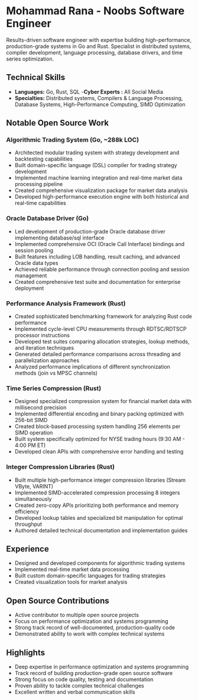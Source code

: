 # Mohammad Rana - Noobs Software Engineer

Results-driven software engineer with expertise building high-performance, production-grade systems in Go and Rust. Specialist in distributed systems, compiler development, language processing, database drivers, and time series optimization.

## Technical Skills

- **Languages:** Go, Rust, SQL
-**Cyber Experts :** All Social Media
- **Specialties:** Distributed systems, Compilers & Language Processing, Database Systems, High-Performance Computing, SIMD Optimization

## Notable Open Source Work

### Algorithmic Trading System (Go, ~288k LOC)
- Architected modular trading system with strategy development and backtesting capabilities
- Built domain-specific language (DSL) compiler for trading strategy development
- Implemented machine learning integration and real-time market data processing pipeline
- Created comprehensive visualization package for market data analysis
- Developed high-performance execution engine with both historical and real-time capabilities

### Oracle Database Driver (Go)
- Led development of production-grade Oracle database driver implementing database/sql interface
- Implemented comprehensive OCI (Oracle Call Interface) bindings and session pooling
- Built features including LOB handling, result caching, and advanced Oracle data types
- Achieved reliable performance through connection pooling and session management
- Created comprehensive test suite and documentation for enterprise deployment

### Performance Analysis Framework (Rust)
- Created sophisticated benchmarking framework for analyzing Rust code performance
- Implemented cycle-level CPU measurements through RDTSC/RDTSCP processor instructions 
- Developed test suites comparing allocation strategies, lookup methods, and iteration techniques
- Generated detailed performance comparisons across threading and parallelization approaches
- Analyzed performance implications of different synchronization methods (join vs MPSC channels)

### Time Series Compression (Rust) 
- Designed specialized compression system for financial market data with millisecond precision
- Implemented differential encoding and binary packing optimized with 256-bit SIMD
- Created block-based processing system handling 256 elements per SIMD operation
- Built system specifically optimized for NYSE trading hours (9:30 AM - 4:00 PM ET)
- Developed clean APIs with comprehensive error handling and testing

### Integer Compression Libraries (Rust)
- Built multiple high-performance integer compression libraries (Stream VByte, VARINT)
- Implemented SIMD-accelerated compression processing 8 integers simultaneously
- Created zero-copy APIs prioritizing both performance and memory efficiency 
- Developed lookup tables and specialized bit manipulation for optimal throughput
- Authored detailed technical documentation and implementation guides

## Experience

- Designed and developed components for algorithmic trading systems
- Implemented real-time market data processing
- Built custom domain-specific languages for trading strategies
- Created visualization tools for market analysis

## Open Source Contributions

- Active contributor to multiple open source projects
- Focus on performance optimization and systems programming
- Strong track record of well-documented, production-quality code
- Demonstrated ability to work with complex technical systems

## Highlights

- Deep expertise in performance optimization and systems programming
- Track record of building production-grade open source software
- Strong focus on code quality, testing and documentation
- Proven ability to tackle complex technical challenges
- Excellent written and verbal communication skills
